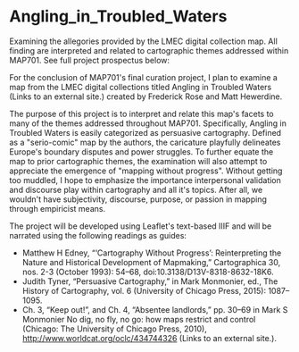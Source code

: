 # Angling_in_Troubled_Waters
Examining the allegories provided by the LMEC digital collection map. All finding are interpreted and related to cartographic themes addressed within MAP701. See full project prospectus below:

For the conclusion of MAP701's final curation project, I plan to examine a map from the LMEC digital collections titled Angling in Troubled Waters (Links to an external site.) created by Frederick Rose and Matt Hewerdine.

The purpose of this project is to interpret and relate this map's facets to many of the themes addressed throughout MAP701. Specifically, Angling in Troubled Waters is easily categorized as persuasive cartography. Defined as a "serio-comic" map by the authors, the caricature playfully delineates Europe's boundary disputes and power struggles. To further equate the map to prior cartographic themes, the examination will also attempt to appreciate the emergence of "mapping without progress". Without getting too muddled, I hope to emphasize the importance interpersonal validation and discourse play within cartography and all it's topics. After all, we wouldn't have subjectivity, discourse, purpose, or passion in mapping through empiricist means. 

The project will be developed using Leaflet's text-based IIIF and will be narrated using the following readings as guides:

+ Matthew H Edney, “‘Cartography Without Progress’: Reinterpreting the Nature and Historical Development of Mapmaking,” Cartographica 30, nos. 2-3 (October 1993): 54–68, doi:10.3138/D13V-8318-8632-18K6.
+ Judith Tyner, “Persuasive Cartography,” in Mark Monmonier, ed., The History of Cartography, vol. 6 (University of Chicago Press, 2015): 1087–1095.
+ Ch. 3, “Keep out!”, and Ch. 4, “Absentee landlords,” pp. 30–69 in Mark S Monmonier No dig, no fly, no go: how maps restrict and control (Chicago: The University of Chicago Press, 2010), http://www.worldcat.org/oclc/434744326 (Links to an external site.).
